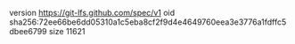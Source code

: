 version https://git-lfs.github.com/spec/v1
oid sha256:72ee66be6dd05310a1c5eba8cf2f9d4e4649760eea3e3776a1fdffc5dbee6799
size 11621

